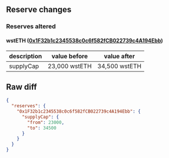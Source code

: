 ## Reserve changes

### Reserves altered

#### wstETH ([0x1F32b1c2345538c0c6f582fCB022739c4A194Ebb](https://optimistic.etherscan.io/address/0x1F32b1c2345538c0c6f582fCB022739c4A194Ebb))

| description | value before | value after |
| --- | --- | --- |
| supplyCap | 23,000 wstETH | 34,500 wstETH |


## Raw diff

```json
{
  "reserves": {
    "0x1F32b1c2345538c0c6f582fCB022739c4A194Ebb": {
      "supplyCap": {
        "from": 23000,
        "to": 34500
      }
    }
  }
}
```
